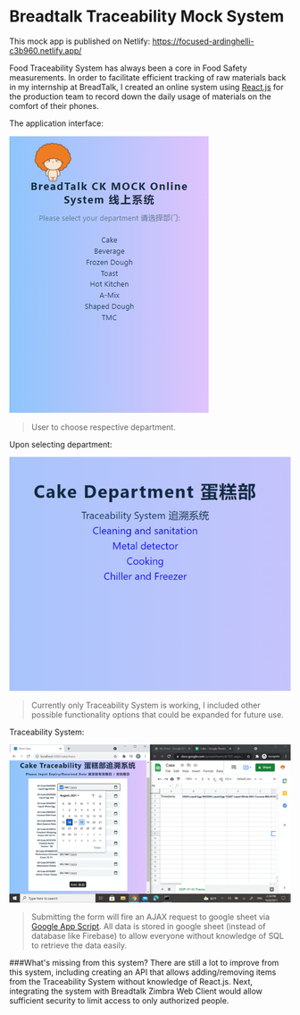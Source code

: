 # Breadtalk Traceability Mock System
This mock app is published on Netlify: https://focused-ardinghelli-c3b960.netlify.app/

Food Traceability System has always been a core in Food Safety measurements. In order to facilitate efficient tracking of raw materials back in my internship at BreadTalk, I created an online system using [React.js](https://reactjs.org/) for the production team to record down the daily usage of materials on the comfort of their phones.

The application interface:

![](https://raw.githubusercontent.com/kaiyang7766/breadtalkmockapp/master/src/assets/App_interface.PNG)
>User to choose respective department.

Upon selecting department:

![](https://raw.githubusercontent.com/kaiyang7766/breadtalkmockapp/master/src/assets/Cake_department.PNG)
>Currently only Traceability System is working, I included other possible functionality options that could be expanded for future use.

Traceability System:

![](https://raw.githubusercontent.com/kaiyang7766/breadtalkmockapp/master/src/assets/TraceabilitySystem.gif)
>Submitting the form will fire an AJAX request to google sheet via [Google App Script](https://github.com/kaiyang7766/breadtalkmockapp/blob/master/src/Traceability.gs). All data is stored in google sheet (instead of database like Firebase) to allow everyone without knowledge of SQL to retrieve the data easily.

###What's missing from this system?
There are still a lot to improve from this system, including creating an API that allows adding/removing items from the Traceability System without knowledge of React.js. Next, integrating the system with Breadtalk Zimbra Web Client would allow sufficient security to limit access to only authorized people.
